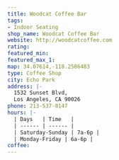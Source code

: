 ```yaml
---
title: Woodcat Coffee Bar
tags:
- Indoor Seating
shop_name: Woodcat Coffee Bar
website: http://woodcatcoffee.com
rating: 
featured_min: 
featured_max_1: 
map: 34.07614,-118.2586483
type: Coffee Shop
city: Echo Park
address: |-
  1532 Sunset Blvd,
  Los Angeles, CA 90026
phone: 213-537-0147
hours: |-
  | Days   | Time   |
  | ------ | ------ |
  | Saturday-Sunday | 7a-6p |
  | Monday-Friday | 6a-6p |
coffee: 
---
```


